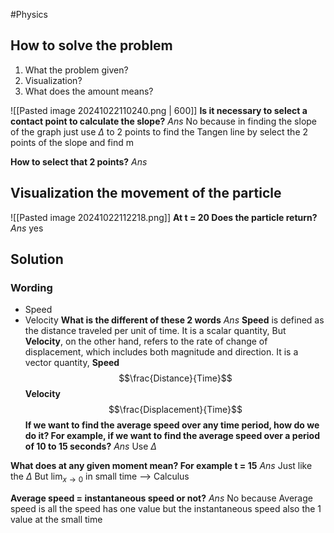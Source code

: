 #Physics 
## How to solve the problem
1. What the problem given?
2. Visualization?
3. What does the amount means?

![[Pasted image 20241022110240.png | 600]]
**Is it necessary to select a contact point to calculate the slope?**
*Ans* No because in finding the slope of the graph just use $\Delta$ to 2 points to find the Tangen line by select the 2 points of the slope and find m

**How to select that 2 points?**
*Ans*

## Visualization the movement of the particle
![[Pasted image 20241022112218.png]]
**At t = 20 Does the particle return?**
*Ans* yes 

## Solution
### Wording
- Speed
- Velocity
**What is the different of these 2 words**
*Ans* **Speed** is defined as the distance traveled per unit of time. It is a scalar quantity,
But **Velocity**, on the other hand, refers to the rate of change of displacement, which includes both magnitude and direction. It is a vector quantity,
**Speed** $$\frac{Distance}{Time}$$
**Velocity** $$\frac{Displacement}{Time}$$
**If we want to find the average speed over any time period, how do we do it? For example, if we want to find the average speed over a period of 10 to 15 seconds?**
*Ans* Use $\Delta$

**What does at any given moment mean? For example t = 15**
*Ans* Just like the $\Delta$ But $\lim_{x \to 0}$ in small time --> Calculus 

**Average speed = instantaneous speed or not?**
*Ans* No because Average speed is all the speed has one value but the instantaneous speed also the 1 value at the small time